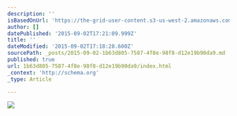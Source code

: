 ```yaml
---
description: ''
isBasedOnUrl: 'https://the-grid-user-content.s3-us-west-2.amazonaws.com/42e15877-2e85-4682-b060-4ff10b1c10f6.png'
author: []
datePublished: '2015-09-02T17:21:09.999Z'
title: ''
dateModified: '2015-09-02T17:18:28.600Z'
sourcePath: _posts/2015-09-02-1b63d805-7587-4f8e-98f8-d12e19b90da9.md
published: true
url: 1b63d805-7587-4f8e-98f8-d12e19b90da9/index.html
_context: 'http://schema.org'
_type: Article

---
```

![](https://the-grid-user-content.s3-us-west-2.amazonaws.com/42e15877-2e85-4682-b060-4ff10b1c10f6.png)